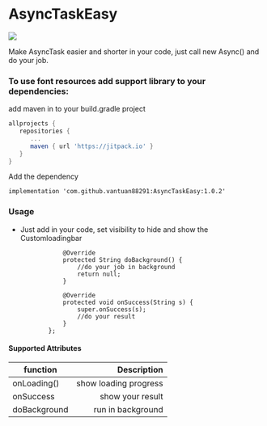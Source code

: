 # AsyncTaskEasy
[![](https://jitpack.io/v/vantuan88291/AsyncTaskEasy.svg)](https://jitpack.io/#vantuan88291/AsyncTaskEasy)

Make AsyncTask easier and shorter in your code, just call new Async() and do your job.
### To use font resources add support library to your dependencies:
add maven in to your build.gradle project

```gradle
allprojects {
   repositories {
      ...
      maven { url 'https://jitpack.io' }
   }
}
```

Add the dependency

`implementation 'com.github.vantuan88291:AsyncTaskEasy:1.0.2'`

### Usage
- Just add in your code, set visibility to hide and show the Customloadingbar
```new Async() {
               @Override
               protected String doBackground() {
                   //do your job in background
                   return null;
               }

               @Override
               protected void onSuccess(String s) {
                   super.onSuccess(s);
                   //do your result
               }
           };
```



####  Supported Attributes
 function            | Description  |
| ------------- | -----:|
| onLoading()      | show loading progress |
| onSuccess     | show your result |
| doBackground | run in background |